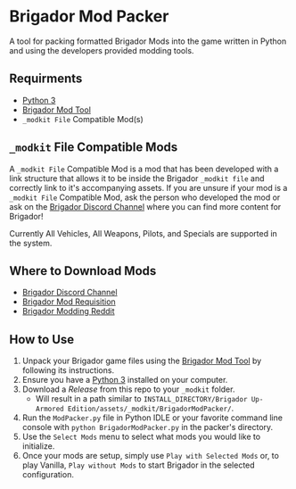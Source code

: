 # Brigador Mod Packer
A tool for packing formatted Brigador Mods into the game written in Python and using the developers provided modding tools.

## Requirments
* [Python 3](https://www.python.org/downloads/)
* [Brigador Mod Tool](http://stellarjockeys.com/BrigadorModKit.zip)
* `_modkit File` Compatible Mod(s)

## `_modkit` File Compatible Mods
A `_modkit File` Compatible Mod is a mod that has been developed with a link structure that allows it to be inside the Brigador `_modkit file` and correctly link to it's accompanying assets.
If you are unsure if your mod is a `_modkit File` Compatible Mod, ask the person who developed the mod or ask on the [Brigador Discord Channel](https://discord.gg/z4Egp3A) where you can find more content for Brigador!

Currently All Vehicles, All Weapons, Pilots, and Specials are supported in the system.

## Where to Download Mods
* [Brigador Discord Channel](https://discord.gg/z4Egp3A)
* [Brigador Mod Requisition](http://brodymcmedia.com/mediaContent/Tools/BrigadorModSpot/)
* [Brigador Modding Reddit](https://www.reddit.com/r/BrigadorModding/)

## How to Use
1. Unpack your Brigador game files using the [Brigador Mod Tool](http://stellarjockeys.com/BrigadorModKit.zip) by following its instructions.
1. Ensure you have a [Python 3](https://www.python.org/downloads/) installed on your computer.
1. Download a _Release_ from this repo to your `_modkit` folder.
    * Will result in a path similar to `INSTALL_DIRECTORY/Brigador Up-Armored Edition/assets/_modkit/BrigadorModPacker/`.
1. Run the `ModPacker.py` file in Python IDLE or your favorite command line console with `python BrigadorModPacker.py` in the packer's directory.
1. Use the `Select Mods` menu to select what mods you would like to initialize.
1. Once your mods are setup, simply use `Play with Selected Mods` or, to play Vanilla, `Play without Mods` to start Brigador in the selected configuration.
